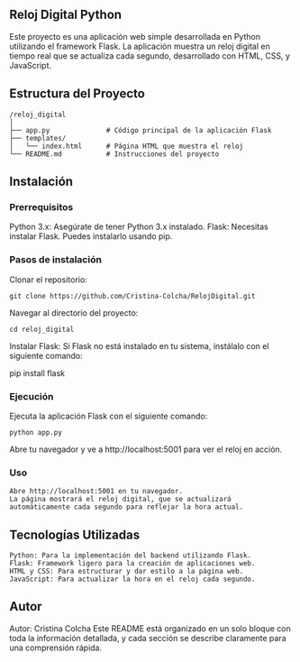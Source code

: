 ## Reloj Digital Python
Este proyecto es una aplicación web simple desarrollada en Python utilizando el framework Flask. La aplicación muestra un reloj digital en tiempo real que se actualiza cada segundo, desarrollado con HTML, CSS, y JavaScript.

## Estructura del Proyecto

    /reloj_digital
    │
    ├── app.py              # Código principal de la aplicación Flask
    ├── templates/
    │   └── index.html      # Página HTML que muestra el reloj
    └── README.md           # Instrucciones del proyecto
## Instalación
### Prerrequisitos
Python 3.x: Asegúrate de tener Python 3.x instalado.
Flask: Necesitas instalar Flask. Puedes instalarlo usando pip.
### Pasos de instalación
Clonar el repositorio:

    git clone https://github.com/Cristina-Colcha/RelojDigital.git
Navegar al directorio del proyecto:

    cd reloj_digital
Instalar Flask: Si Flask no está instalado en tu sistema, instálalo con el siguiente comando:

pip install flask
### Ejecución
Ejecuta la aplicación Flask con el siguiente comando:

    python app.py
Abre tu navegador y ve a http://localhost:5001 para ver el reloj en acción.

### Uso
    Abre http://localhost:5001 en tu navegador.
    La página mostrará el reloj digital, que se actualizará automáticamente cada segundo para reflejar la hora actual.
## Tecnologías Utilizadas
    Python: Para la implementación del backend utilizando Flask.
    Flask: Framework ligero para la creación de aplicaciones web.
    HTML y CSS: Para estructurar y dar estilo a la página web.
    JavaScript: Para actualizar la hora en el reloj cada segundo.

## Autor
Autor: Cristina Colcha
Este README está organizado en un solo bloque con toda la información detallada, y cada sección se describe claramente para una comprensión rápida.

